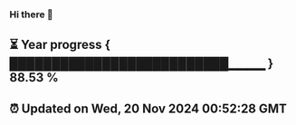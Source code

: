 ### Hi there 👋
⏳ Year progress { ██████████████████████████▁▁▁▁ } 88.53 %
---
⏰ Updated on Wed, 20 Nov 2024 00:52:28 GMT
---
